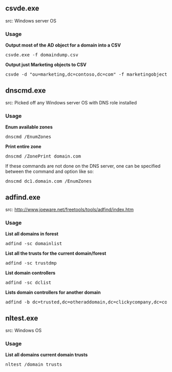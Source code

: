 ## csvde.exe
src: Windows server OS

### Usage

>
**Output most of the AD object for a domain into a CSV**
<pre>csvde.exe -f domaindump.csv</pre>
**Output just Marketing objects to CSV**
<pre>csvde -d "ou=marketing,dc=contoso,dc=com" -f marketingobjects.csv</pre>

## dnscmd.exe
src: Picked off any Windows server OS with DNS role installed

### Usage

>
**Enum available zones**
<pre>dnscmd /EnumZones</pre>
**Print entire zone**
<pre>dnscmd /ZonePrint domain.com</pre>
If these commands are not done on the DNS server, one can be specified between the command and option like so:
<pre>dnscmd dc1.domain.com /EnumZones</pre>

## adfind.exe
src: http://www.joeware.net/freetools/tools/adfind/index.htm

### Usage

>
**List all domains in forest**
<pre>adfind -sc domainlist</pre>
**List all the trusts for the current domain/forest**
<pre>adfind -sc trustdmp</pre>
**List domain controllers**
<pre>adfind -sc dclist</pre>
**Lists domain controllers for another domain**
<pre>adfind -b dc=trusted,dc=otheraddomain,dc=clickycompany,dc=com -sc dclist</pre>

## nltest.exe
src: Windows OS

### Usage

>
**List all domains current domain trusts**
<pre>nltest /domain_trusts</pre>
